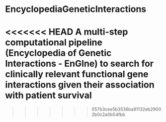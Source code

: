 # EncyclopediaGeneticInteractions
<<<<<<< HEAD
A multi-step computational pipeline (Encyclopedia of Genetic Interactions - EnGIne) to search for clinically relevant functional gene interactions given their association with patient survival
=======
>>>>>>> 057b3cee5b3536ba91132eb29002b0c2a0b54fbb
